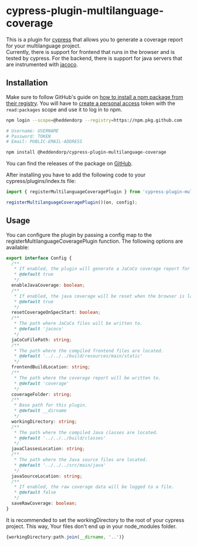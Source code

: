 # cypress-plugin-multilanguage-coverage

This is a plugin for [cypress](https://www.cypress.io/) that allows you to generate a coverage report for your multilanguage project.   
Currently, there is support for frontend that runs in the browser and is tested by cypress. For the backend, there is support for java servers that are instrumented with [jacoco](https://www.jacoco.org/jacoco/).

## Installation
Make sure to follow GitHub's guide on [how to install a npm package from their registry](https://docs.github.com/en/packages/working-with-a-github-packages-registry/working-with-the-npm-registry#installing-a-package).
You will have to [create a personal access](https://github.com/settings/tokens/new) token with the `read:packages` scope and use it to log in to npm.
```bash
npm login --scope=@heddendorp --registry=https://npm.pkg.github.com

# Username: USERNAME
# Password: TOKEN
# Email: PUBLIC-EMAIL-ADDRESS
```

```bash
npm install @heddendorp/cypress-plugin-multilanguage-coverage
```

You can find the releases of the package on [GitHub](https://github.com/heddendorp/msc-thesis/pkgs/npm/cypress-plugin-multilanguage-coverage).

After installing you have to add the following code to your cypress/plugins/index.ts file:

```typescript
import { registerMultilanguageCoveragePlugin } from 'cypress-plugin-multilanguage-coverage';

registerMultilanguageCoveragePlugin()(on, config);
```

## Usage
You can configure the plugin by passing a config map to the registerMultilanguageCoveragePlugin function. The following options are available:

```typescript
export interface Config {
  /**
   * If enabled, the plugin will generate a JaCoCo coverage report for Java code.
   * @default true
   */
  enableJavaCoverage: boolean;
  /**
   * If enabled, the java coverage will be reset when the browser is launched.
   * @default true
   */
  resetCoverageOnSpecStart: boolean;
  /**
   * The path where JaCoCo files will be written to.
   * @default 'jacoco'
   */
  jaCoCoFilePath: string;
  /**
   * The path where the compiled frontend files are located.
   * @default '../../../build/resources/main/static'
   */
  frontendBuildLocation: string;
  /**
   * The path where the coverage report will be written to.
   * @default 'coverage'
   */
  coverageFolder: string;
  /**
   * Base path for this plugin.
   * @default __dirname
   */
  workingDirectory: string;
  /**
   * The path where the compiled Java classes are located.
   * @default '../../../build/classes'
   */
  javaClassesLocation: string;
  /**
   * The path where the Java source files are located.
   * @default '../../../src/main/java'
   */
  javaSourceLocation: string;
  /**
   * If enabled, the raw coverage data will be logged to a file.
   * @default false
   */
  saveRawCoverage: boolean;
}
```
It is recommended to set the workingDirectory to the root of your cypress project. This way, Your files don't end up in your node_modules folder.
```typescript
{workingDirectory:path.join(__dirname, '..')}
```
